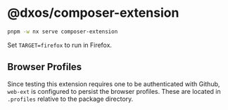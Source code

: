 # @dxos/composer-extension

```bash
pnpm -w nx serve composer-extension
```

Set `TARGET=firefox` to run in Firefox.

## Browser Profiles

Since testing this extension requires one to be authenticated with Github, `web-ext` is configured to persist the browser profiles.
These are located in `.profiles` relative to the package directory.
